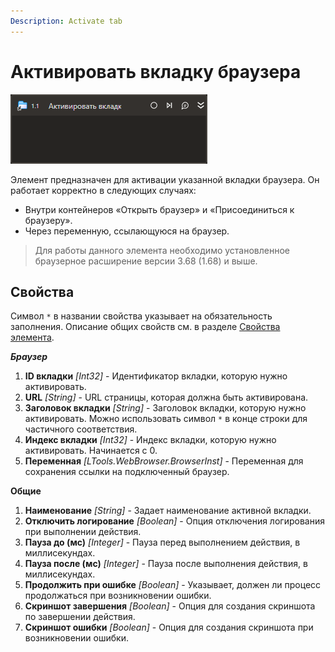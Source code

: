 ```yaml
---
Description: Activate tab
---
```


# Активировать вкладку браузера

![](<../../../.gitbook/assets1/studio-linux-elements-basic/browser-tab-activate-activity.png>)

Элемент предназначен для активации указанной вкладки браузера. Он работает корректно в следующих случаях:
- Внутри контейнеров «Открыть браузер» и «Присоединиться к браузеру».
- Через переменную, ссылающуюся на браузер.

> Для работы данного элемента необходимо установленное браузерное расширение версии 3.68 (1.68) и выше.

## Свойства

Символ `*` в названии свойства указывает на обязательность заполнения. 
Описание общих свойств см. в разделе [Свойства элемента](https://docs.primo-rpa.ru/primo-rpa/primo-studio/process/elements#svoistva-elementa).

***Браузер***    
1. **ID вкладки** *[Int32]* - Идентификатор вкладки, которую нужно активировать.
1. **URL** *[String]* - URL страницы, которая должна быть активирована.
1. **Заголовок вкладки** *[String]* - Заголовок вкладки, которую нужно активировать. Можно использовать символ `*` в конце строки для частичного соответствия.
1. **Индекс вкладки** *[Int32]* - Индекс вкладки, которую нужно активировать. Начинается с 0.
1. **Переменная** *[LTools.WebBrowser.BrowserInst]* - Переменная для сохранения ссылки на подключенный браузер.

**Общие**          
1. **Наименование** *[String]* - Задает наименование активной вкладки.
1. **Отключить логирование** *[Boolean]* - Опция отключения логирования при выполнении действия.
1. **Пауза до (мс)** *[Integer]* - Пауза перед выполнением действия, в миллисекундах.
1. **Пауза после (мс)** *[Integer]* - Пауза после выполнения действия, в миллисекундах.
1. **Продолжить при ошибке** *[Boolean]* - Указывает, должен ли процесс продолжаться при возникновении ошибки.
1. **Скриншот завершения** *[Boolean]* - Опция для создания скриншота по завершении действия.
1. **Скриншот ошибки** *[Boolean]* - Опция для создания скриншота при возникновении ошибки.


